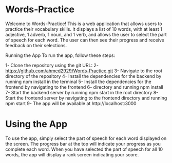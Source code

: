 # Words-Practice
Welcome to Words-Practice! This is a web application that allows users to practice their vocabulary skills. It displays a list of 10 words, with at least 1 adjective, 1 adverb, 1 noun, and 1 verb, and allows the user to select the part of speech for each word. The user can then see their progress and receive feedback on their selections.

Running the App
To run the app, follow these steps:

1- Clone the repository using the git URL:
2- https://github.com/ahmed2929/Words-Practice.git
3- Navigate to the root directory of the repository
4- Install the dependencies for the backend by running npm install in the terminal
5- Install the dependencies for the frontend by navigating to the frontend
6- directory and running npm install
7- Start the backend server by running npm start in the root directory
8- Start the frontend server by navigating to the frontend directory and running npm start
9- The app will be available at http://localhost:3000
# Using the App
To use the app, simply select the part of speech for each word displayed on the screen. The progress bar at the top will indicate your progress as you complete each word. When you have selected the part of speech for all 10 words, the app will display a rank screen indicating your score.
